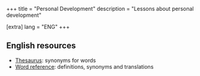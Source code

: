 +++
title = "Personal Development"
description = "Lessons about personal development"

[extra]
lang = "ENG"
+++

## English resources

* [Thesaurus](https://www.thesaurus.com/): synonyms for words
* [Word reference](https://www.wordreference.com): definitions, synonyms and translations
